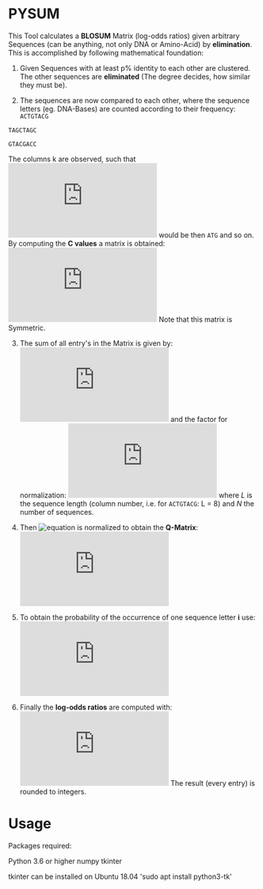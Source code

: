 
# PYSUM
This Tool calculates a **BLOSUM** Matrix (log-odds ratios) given arbitrary Sequences (can be anything, not only DNA or Amino-Acid) by **elimination**. This is accomplished by following mathematical foundation:
1. Given Sequences with at least p% identity to each other are clustered. The other sequences are **eliminated** (The degree decides, how similar they must be).

2. The sequences are now compared to each other, where the sequence letters (eg. DNA-Bases) are counted according to their frequency:
`ACTGTACG`

`TAGCTAGC`

`GTACGACC`

The columns k are observed, such that ![equation](https://latex.codecogs.com/svg.latex?k_1 ) would be then `ATG` and so on.  By computing the **C values** a matrix is obtained:
![equation](https://latex.codecogs.com/svg.latex?c_%7Bi%2C%20j%7D%5E%7Bk%7D%3D%5Cleft%5C%7B%5Cbegin%7Barray%7D%7Bll%7D%20%5Cleft%28%5Cbegin%7Barray%7D%7Bc%7D%20n_%7Bi%7D%5E%7Bk%7D%20%5C%5C%202%20%5Cend%7Barray%7D%5Cright%29%20%26%20%5Ctext%20%7B%20for%20%7D%20i%3Dj%20%5C%5C%20n_%7Bi%7D%5E%7Bk%7D%20n_%7Bj%7D%5E%7Bk%7D%20%26%20%5Ctext%20%7B%20for%20%7D%20i%3Ej%20%5Cend%7Barray%7D%5Cright.)
Note that this matrix is Symmetric.

3. The sum of all entry's in the Matrix is given by:  
![equation](https://latex.codecogs.com/svg.latex?c_%7Bi%2C%20j%7D%3D%5Csum_%7Bk%7D%20c_%7Bi%2C%20j%7D%5E%7Bk%7D)
and the factor for normalization:
![equation](https://latex.codecogs.com/svg.latex?Z%3D%5Csum_%7Bi%20%5Cgeq%20j%7D%20c_%7Bi%2C%20j%7D%3D%5Cfrac%7BL%20N%28N-1%29%7D%7B2%7D)
where *L* is the sequence length (column number, i.e. for `ACTGTACG`: L = 8) and *N* the number of sequences.

4. Then    ![equation](https://latex.codecogs.com/svg.latex?c_{i,j} ) is normalized to obtain the **Q-Matrix**:
![equation](https://latex.codecogs.com/svg.latex?q_%7Bi%2C%20j%7D%3D%5Cfrac%7Bc_%7Bi%2C%20j%7D%7D%7BZ%7D)

5. To obtain the probability of the occurrence of one sequence letter **i** use:
![equation](https://latex.codecogs.com/svg.latex?q_%7Bi%7D%3Dq_%7Bi%2C%20i%7D&plus;%5Csum_%7Bj%20%5Cneq%20i%7D%20%5Cfrac%7Bq_%7Bi%2C%20j%7D%7D%7B2%7D)

6. Finally the **log-odds ratios** are computed with:
![equation](https://latex.codecogs.com/svg.latex?%5Coperatorname%7BBLOSUM%7D_%7Bi%2C%20j%7D%3D%5Cleft%5C%7B%5Cbegin%7Barray%7D%7Bll%7D%202%20%5Clog%20_%7B2%7D%20%5Cfrac%7Bq_%7Bi%2C%20i%7D%7D%7Bq_%7Bi%7D%5E%7B2%7D%7D%20%26%20%5Ctext%20%7B%20for%20%7D%20i%3Dj%20%5C%5C%202%20%5Clog%20_%7B2%7D%20%5Cfrac%7Bq_%7Bi%2C%20j%7D%7D%7B2%20q_%7Bi%7D%20q_%7Bj%7D%7D%20%26%20%5Ctext%20%7B%20for%20%7D%20i%20%5Cneq%20j%20%5Cend%7Barray%7D%5Cright.)
The result (every entry) is rounded to integers.

# Usage
Packages required:

Python 3.6 or higher
numpy
tkinter

tkinter can be installed on Ubuntu 18.04 'sudo apt install python3-tk'

